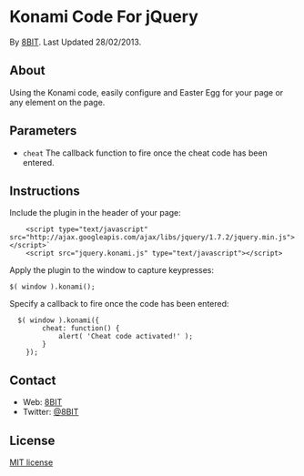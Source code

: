 # Konami Code For jQuery
By [8BIT](http://8bit.io). Last Updated 28/02/2013.

## About

Using the Konami code, easily configure and Easter Egg for your page or any element on the page.

## Parameters

* `cheat` The callback function to fire once the cheat code has been entered.

## Instructions

Include the plugin in the header of your page:

```
	<script type="text/javascript" src="http://ajax.googleapis.com/ajax/libs/jquery/1.7.2/jquery.min.js"></script>`
	<script src="jquery.konami.js" type="text/javascript"></script>
```

Apply the plugin to the window to capture keypresses:

`$( window ).konami();`

Specify a callback to fire once the code has been entered:

```
  $( window ).konami({	
		cheat: function() {
			alert( 'Cheat code activated!' );
		}
	});
```

## Contact

* Web: [8BIT](http://8bit.io)
* Twitter: [@8BIT](http://twitter.com/8BIT/)

## License

[MIT license](http://www.opensource.org/licenses/mit-license.php)